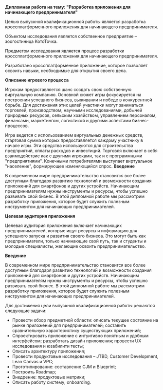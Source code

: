 
**Дипломная работа на тему: "Разработка приложения для начинающего предпринимателя"**

Целью выпускной квалификационной работы является разработка кроссплатформенного приложения для начинающего предпринимателя. 

Объектом исследования является собственное предприятие – зоогостиница КотоТочка.

Предметом исследования является процесс разработки кроссплатформенного приложения для начинающего предпринимателя. 

Разработано кроссплатформенное приложение, которое позволяет освоить навыки, необходимые для открытия своего дела. 

**Описание игрового процесса**

Игрокам предоставляется шанс создать свою собственную виртуальную компанию. Основной сюжет игры фокусируется на построении успешного бизнеса, выживании и победе в конкурентной борьбе. Для достижения этих целей участники могут заниматься торговлей, производством, научными исследованиями, добычей природных ресурсов, сельским хозяйством, управлением персоналом, финансами, маркетингом, логистикой и другими аспектами бизнес-процессов.

Игра ведется с использованием виртуальных денежных средств, стартовая сумма которых предоставляется каждому участнику в начале игры. Эти средства используются для строительства предприятий, оплаты расходов и инвестиций. Торговля включает в себя взаимодействие как с другими игроками, так и с программными "предприятиями". Конечными потребителями выступает виртуальное "население", формирующее изменяющийся спрос.
**Введение**

В современном мире предпринимательство становится все более доступным благодаря развитию технологий и возможности создания приложений
для смартфонов и других устройств. Начинающим предпринимателям нужны инструменты и ресурсы, чтобы успешно развивать свой бизнес.
В этой дипломной работе мы рассмотрим разработку приложения, которое будет служить полезным инструментом для начинающих предпринимателей.

**Целевая аудитория приложения**

Целевая аудитория приложения включает начинающих предпринимателей, которые ищут ресурсы и информацию для успешного запуска и развития своего бизнеса. Это могут быть как предприниматели, только начинающие свой путь, так и студенты и молодые специалисты, желающие освоить предпринимательство.

**Введение**

В современном мире предпринимательство становится все более доступным благодаря развитию технологий и возможности создания приложений для смартфонов и других устройств. Начинающим предпринимателям нужны инструменты и ресурсы, чтобы успешно развивать свой бизнес. В этой дипломной работе мы рассмотрим разработку приложения, которое будет служить полезным инструментом для начинающих предпринимателей.

Для достижения цели выпускной квалификационной работы решаются следующие задачи:
*	Провести обзор предметной области: описать текущее состояние на рынке приложений для предпринимателей; составить сравнительную характеристику существующих приложений;
*   Спроектировать приложение с интуитивно понятным и удобным интерфейсом; разработать дизайн приложения; провести UX исследования и юзабилити тесты;
*   Описать архитектуру приложения;
*   Провести продуктовые исследования – JTBD, Customer Development, Lean Canvas и VPС;
*   Прототипирование: составление CJM и Blueprint;
*   Построить Roadmap;
*   Внедрение: продуктовые метрики;
*   Описать работу систему; onboarding.